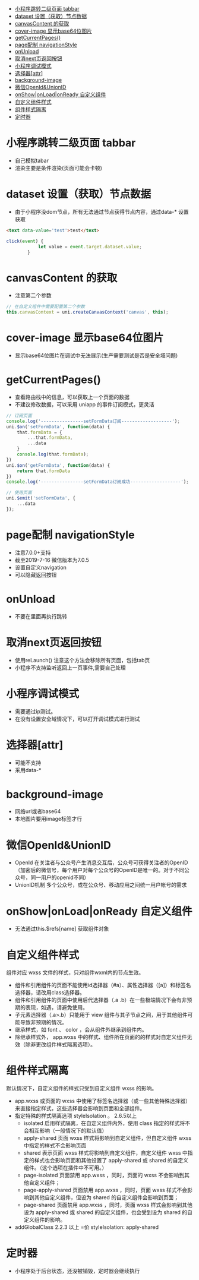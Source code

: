 <!-- TOC -->

- [小程序跳转二级页面 tabbar](#小程序跳转二级页面-tabbar)
- [dataset 设置（获取）节点数据](#dataset-设置获取节点数据)
- [canvasContent 的获取](#canvascontent-的获取)
- [cover-image 显示base64位图片](#cover-image-显示base64位图片)
- [getCurrentPages()](#getcurrentpages)
- [page配制 navigationStyle](#page配制-navigationstyle)
- [onUnload](#onunload)
- [取消next页返回按钮](#取消next页返回按钮)
- [小程序调试模式](#小程序调试模式)
- [选择器[attr]](#选择器attr)
- [background-image](#background-image)
- [微信OpenId&UnionID](#微信openidunionid)
- [onShow|onLoad|onReady 自定义组件](#onshowonloadonready-自定义组件)
- [自定义组件样式](#自定义组件样式)
- [组件样式隔离](#组件样式隔离)
- [定时器](#定时器)

<!-- /TOC -->

# 小程序跳转二级页面 tabbar

* 自己模拟tabar
* 渲染主要是条件渲染(页面可能会卡顿)

# dataset 设置（获取）节点数据

* 由于小程序没dom节点，所有无法通过节点获得节点内容，通过data-* 设置获取

```html
<text data-value='test'>test</text>
```

```js
click(event) {
			let value = event.target.dataset.value;
		}
```

# canvasContent 的获取

* 注意第二个参数
```js
// 在自定义组件中需要配置第二个参数
this.canvasContext = uni.createCanvasContext('canvas', this);
```

# cover-image 显示base64位图片

* 显示base64位图片在调试中无法展示(生产需要测试是否是安全域问题)

# getCurrentPages()

* 查看路由栈中的信息，可以获取上一个页面的数据
* 不建议修改数据，可以采用 uniapp 的事件订阅模式，更灵活

```js
// 订阅页面
console.log('----------------setFormData订阅-------------------');
uni.$on('setFormData', function(data) {
    that.formData = {
        ...that.formData,
        ...data
    }
    console.log(that.formData);
})
uni.$on('getFormData', function(data) {
    return that.formData
})
console.log('----------------setFormData订阅成功-------------------');

// 使用页面
uni.$emit('setFormData', {
    ...data
});
```

# page配制 navigationStyle

* 注意7.0.0+支持 
* 截至2019-7-16 微信版本为7.0.5 
* 设置自定义navigation
* 可以隐藏返回按钮

# onUnload

* 不要在里面再执行跳转

# 取消next页返回按钮

* 使用reLaunch() 注意这个方法会移除所有页面，包括tab页
* 小程序不支持监听返回上一页事件,需要自己处理

# 小程序调试模式

* 需要通过ip测试。
* 在没有设置安全域情况下，可以打开调试模式进行测试

# 选择器[attr]

* 可能不支持
* 采用data-*

# background-image

* 网络url或者base64
* 本地图片要用image标签才行

# 微信OpenId&UnionID

* OpenId 在关注者与公众号产生消息交互后，公众号可获得关注者的OpenID（加密后的微信号，每个用户对每个公众号的OpenID是唯一的。对于不同公众号，同一用户的openid不同）
* UnionID机制 多个公众号，或在公众号、移动应用之间统一用户帐号的需求

# onShow|onLoad|onReady 自定义组件

* 无法通过this.$refs[name] 获取组件对象


# 自定义组件样式

组件对应 wxss 文件的样式，只对组件wxml内的节点生效。

* 组件和引用组件的页面不能使用id选择器（#a）、属性选择器（[a]）和标签名选择器，请改用class选择器。
* 组件和引用组件的页面中使用后代选择器（.a .b）在一些极端情况下会有非预期的表现，如遇，请避免使用。
* 子元素选择器（.a>.b）只能用于 view 组件与其子节点之间，用于其他组件可能导致非预期的情况。
* 继承样式，如 font 、 color ，会从组件外继承到组件内。
* 除继承样式外， app.wxss 中的样式、组件所在页面的的样式对自定义组件无效（除非更改组件样式隔离选项）。

# 组件样式隔离

默认情况下，自定义组件的样式只受到自定义组件 wxss 的影响。

* app.wxss 或页面的 wxss 中使用了标签名选择器（或一些其他特殊选择器）来直接指定样式，这些选择器会影响到页面和全部组件。
* 指定特殊的样式隔离选项 styleIsolation 。 2.6.5以上    
    * isolated 启用样式隔离，在自定义组件内外，使用 class 指定的样式将不会相互影响（一般情况下的默认值）
    * apply-shared 页面 wxss 样式将影响到自定义组件，但自定义组件 wxss 中指定的样式不会影响页面
    * shared 表示页面 wxss 样式将影响到自定义组件，自定义组件 wxss 中指定的样式也会影响页面和其他设置了 apply-shared 或 shared 的自定义组件。（这个选项在插件中不可用。）
    * page-isolated 页面禁用 app.wxss ，同时，页面的 wxss 不会影响到其他自定义组件；
    * page-apply-shared  页面禁用 app.wxss ，同时，页面 wxss 样式不会影响到其他自定义组件，但设为 shared 的自定义组件会影响到页面；
    * page-shared 页面禁用 app.wxss ，同时，页面 wxss 样式会影响到其他设为 apply-shared 或 shared 的自定义组件，也会受到设为 shared 的自定义组件的影响。
* addGlobalClass  2.2.3 以上 =价 styleIsolation: apply-shared

# 定时器

* 小程序处于后台状态，还没被销毁，定时器会继续执行